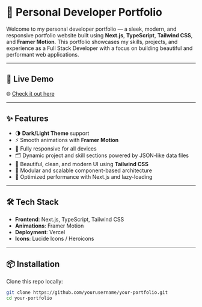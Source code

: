# 🚀 Personal Developer Portfolio

Welcome to my personal developer portfolio — a sleek, modern, and responsive portfolio website built using **Next.js**, **TypeScript**, **Tailwind CSS**, and **Framer Motion**. This portfolio showcases my skills, projects, and experience as a Full Stack Developer with a focus on building beautiful and performant web applications.

---

## 📸 Live Demo

🌐 [Check it out here](https://portfolio-plum-mu-29.vercel.app/)


---

## ✨ Features

- 🌗 **Dark/Light Theme** support  
- ⚡ Smooth animations with **Framer Motion**
- 📱 Fully responsive for all devices
- 🗂️ Dynamic project and skill sections powered by JSON-like data files
- 🎨 Beautiful, clean, and modern UI using **Tailwind CSS**
- 📝 Modular and scalable component-based architecture
- 🚀 Optimized performance with Next.js and lazy-loading

---

## 🛠️ Tech Stack

- **Frontend**: Next.js, TypeScript, Tailwind CSS
- **Animations**: Framer Motion
- **Deployment**: Vercel 
- **Icons**: Lucide Icons / Heroicons

---

## 📦 Installation

Clone this repo locally:

```bash
git clone https://github.com/yourusername/your-portfolio.git
cd your-portfolio
